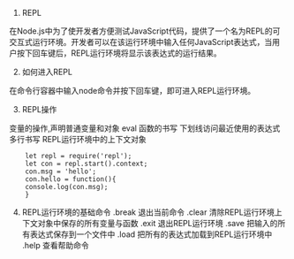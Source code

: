1. REPL

在Node.js中为了使开发者方便测试JavaScript代码，提供了一个名为REPL的可交互式运行环境。开发者可以在该运行环境中输入任何JavaScript表达式，当用户按下回车键后，REPL运行环境将显示该表达式的运行结果。

2. 如何进入REPL

在命令行容器中输入node命令并按下回车键，即可进入REPL运行环境。

3. REPL操作

变量的操作,声明普通变量和对象
eval
函数的书写
下划线访问最近使用的表达式
多行书写
REPL运行环境中的上下文对象

        let repl = require('repl');
        let con = repl.start().context;
        con.msg = 'hello';
        con.hello = function(){
        console.log(con.msg);
        }

4. REPL运行环境的基础命令
.break 退出当前命令
.clear 清除REPL运行环境上下文对象中保存的所有变量与函数
.exit 退出REPL运行环境
.save 把输入的所有表达式保存到一个文件中
.load 把所有的表达式加载到REPL运行环境中
.help 查看帮助命令